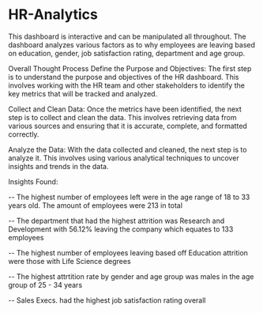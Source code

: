 # HR-Analytics
This dashboard is interactive and can be manipulated all throughout. The dashboard analyzes various factors as to why employees are leaving based on education, gender, job satisfaction rating, department and age group.

Overall Thought Process
Define the Purpose and Objectives: The first step is to understand the purpose and objectives of the HR dashboard. This involves working with the HR team and other stakeholders to identify the key metrics that will be tracked and analyzed.

Collect and Clean Data: Once the metrics have been identified, the next step is to collect and clean the data. This involves retrieving data from various sources and ensuring that it is accurate, complete, and formatted correctly.

Analyze the Data: With the data collected and cleaned, the next step is to analyze it. This involves using various analytical techniques to uncover insights and trends in the data.

Insights Found:

-- The highest number of employees left were in the age range of 18 to 33 years old. The amount of employees were 213 in total

-- The department that had the highest attrition was Research and Development with 56.12% leaving the company which equates to 133 employees

-- The highest number of employees leaving based off Education attrition were those with Life Science degrees

-- The highest attrtition rate by gender and age group was males in the age group of 25 - 34 years  

-- Sales Execs. had the highest job satisfaction rating overall
